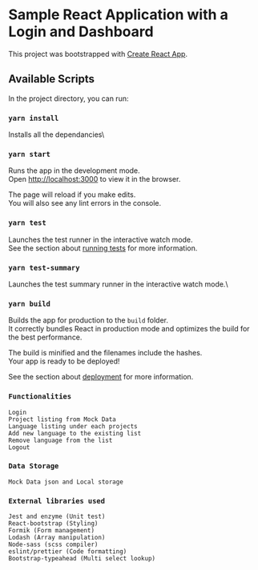 # Sample React Application with a Login and Dashboard

This project was bootstrapped with [Create React App](https://github.com/facebook/create-react-app).

## Available Scripts

In the project directory, you can run:

### `yarn install`

Installs all the dependancies\

### `yarn start`

Runs the app in the development mode.\
Open [http://localhost:3000](http://localhost:3000) to view it in the browser.

The page will reload if you make edits.\
You will also see any lint errors in the console.

### `yarn test`

Launches the test runner in the interactive watch mode.\
See the section about [running tests](https://facebook.github.io/create-react-app/docs/running-tests) for more information.

### `yarn test-summary`

Launches the test summary runner in the interactive watch mode.\

### `yarn build`

Builds the app for production to the `build` folder.\
It correctly bundles React in production mode and optimizes the build for the best performance.

The build is minified and the filenames include the hashes.\
Your app is ready to be deployed!

See the section about [deployment](https://facebook.github.io/create-react-app/docs/deployment) for more information.

### `Functionalities`

    Login
    Project listing from Mock Data
    Language listing under each projects
    Add new language to the existing list
    Remove language from the list
    Logout

### `Data Storage`

    Mock Data json and Local storage

### `External libraries used`

    Jest and enzyme (Unit test)
    React-bootstrap (Styling)
    Formik (Form management)
    Lodash (Array manipulation)
    Node-sass (scss compiler)
    eslint/prettier (Code formatting)
    Bootstrap-typeahead (Multi select lookup)

